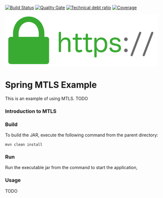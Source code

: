 [![Build Status][travis-badge]][travis-badge-url]
[![Quality Gate][sonarqube-badge]][sonarqube-badge-url] 
[![Technical debt ratio][technical-debt-ratio-badge]][technical-debt-ratio-badge-url] 
[![Coverage][coverage-badge]][coverage-badge-url]

![](./img/tls.jpg)

Spring MTLS Example
==================================
This is an example of using MTLS.
TODO

### Introduction to MTLS

### Build
To build the JAR, execute the following command from the parent directory:

```
mvn clean install
```

### Run
Run the executable jar from the command to start the application,

### Usage
TODO


[travis-badge]: https://travis-ci.org/indrabasak/spring-mtls-example.svg?branch=master
[travis-badge-url]: https://travis-ci.org/indrabasak/spring-mtls-example/

[sonarqube-badge]: https://sonarcloud.io/api/project_badges/measure?project=com.basaki%3Aspring-mtls-example&metric=alert_status
[sonarqube-badge-url]: https://sonarcloud.io/dashboard/index/com.basaki:spring-mtls-example 

[technical-debt-ratio-badge]: https://sonarcloud.io/api/project_badges/measure?project=com.basaki%3Aspring-mtls-example&metric=sqale_index
[technical-debt-ratio-badge-url]: https://sonarcloud.io/dashboard/index/com.basaki:spring-mtls-example 

[coverage-badge]: https://sonarcloud.io/api/project_badges/measure?project=com.basaki%3Aspring-mtls-example&metric=coverage
[coverage-badge-url]: https://sonarcloud.io/dashboard/index/com.basaki:spring-mtls-example
